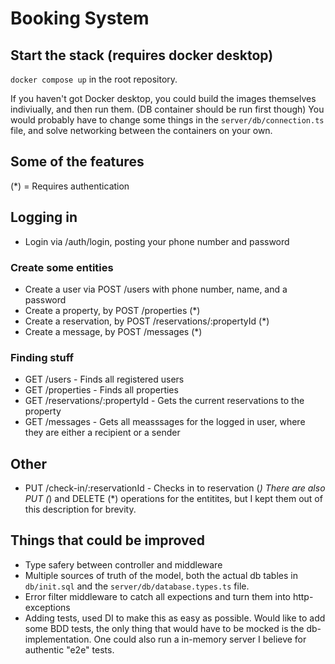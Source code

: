 # Booking System


## Start the stack (requires docker desktop)
`docker compose up` in the root repository.

If you haven't got Docker desktop, you could build the images themselves indiviually, and then run them. (DB container should be run first though) You would probably have to change some things in the `server/db/connection.ts` file, and solve networking between the containers on your own.

## Some of the features
(*) = Requires authentication
## Logging in
* Login via /auth/login, posting your phone number and password

### Create some entities
* Create a user via POST /users with phone number, name, and a password
* Create a property, by POST /properties (*)
* Create a reservation, by POST /reservations/:propertyId (*)
* Create a message, by POST /messages (*)

### Finding stuff
* GET /users - Finds all registered users
* GET /properties - Finds all properties
* GET /reservations/:propertyId - Gets the current reservations to the property
* GET /messages - Gets all measssages for the logged in user, where they are either a recipient or a sender

## Other 
* PUT /check-in/:reservationId - Checks in to reservation (*)
There are also PUT (*) and DELETE (*) operations for the entitites, but I kept them out of this description for brevity.

## Things that could be improved
* Type safery between controller and middleware
* Multiple sources of truth of the model, both the actual db tables in `db/init.sql` and the `server/db/database.types.ts` file.
* Error filter middleware to catch all expections and turn them into http-exceptions
* Adding tests, used DI to make this as easy as possible. Would like to add some BDD tests, the only thing that would have to be mocked is the db-implementation. One could also run a in-memory server I believe for authentic "e2e" tests.
